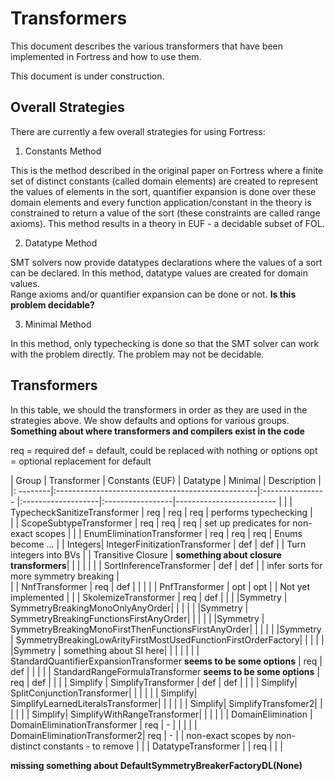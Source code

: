 # Transformers  

This document describes the various transformers that have been implemented in Fortress and how to use them.

This document is under construction.

## Overall Strategies

There are currently a few overall strategies for using Fortress:

1. Constants Method

This is the method described in the original paper on Fortress where a finite set of distinct constants (called domain elements) are created to represent the 
values of elements in the sort, quantifier expansion is done over these domain elements and every function application/constant in the theory is 
constrained to return a value of the sort (these constraints are called range axioms).  This method results in a theory in EUF - a decidable subset of FOL.

2. Datatype Method

SMT solvers now provide datatypes declarations where the values of a sort can be declared.  In this method, datatype values are created for domain values.  
Range axioms and/or quantifier expansion can be done or not.  **Is this problem decidable?**

3. Minimal Method

In this method, only typechecking is done so that the SMT solver can work with the problem directly. The problem may not be decidable.

## Transformers

In this table, we should the transformers in order as they are used in the strategies above.  We show defaults and options for various groups.  
**Something about where transformers and compilers exist in the code**

req = required
def = default, could be replaced with nothing or options
opt = optional replacement for default



| Group | Transformer                                       | Constants (EUF)       | Datatype           | Minimal          |  Description             |
|: --------|:--------------------------------------------------|:---------------- |:-------------------|:-----------------|------------------------- |
| | TypecheckSanitizeTransformer                      |    req           | req               | req              | performs typechecking    |   
| | ScopeSubtypeTransformer                           |    req           | req               | req              | set up predicates for non-exact scopes |
| | EnumEliminationTransformer                        |    req           | req                | req              | Enums become ...         |
| Integers| IntegerFinitizationTransformer                    |    def           | def                   |                  | Turn integers into BVs   |
| Transitive Closure | **something about closure transformers**| | | | |
| | SortInferenceTransformer                          | def      | def                 |                  | infer sorts for more symmetry breaking        |           
| | NnfTransformer                                    |    req           | def                 |                  |                          |
| | PnfTransformer                                    |    opt              |   opt                |                  | Not yet implemented        |
| | SkolemizeTransformer                              |    req           | def               |                  |         |
|Symmetry | SymmetryBreakingMonoOnlyAnyOrder| | | | |
|Symmetry | SymmetryBreakingFunctionsFirstAnyOrder| | | | |
|Symmetry | SymmetryBreakingMonoFirstThenFunctionsFirstAnyOrder| | | | |
|Symmetry | SymmetryBreakingLowArityFirstMostUsedFunctionFirstOrderFactory| | | | |
|Symmetry | something about SI here| | | | |
| | StandardQuantifierExpansionTransformer **seems to be some options**           |    req           | def                 |                  |         |
| | StandardRangeFormulaTransformer  **seems to be some options**                  |    req           | def                 |                  |         |
| Simplify | SimplifyTransformer                               |    def           | def                 |                  |         |
| Simplify| SplitConjunctionTransformer| | | | |
| Simplify| SimplifyLearnedLiteralsTransformer| | | | |
| Simplify| SimplifyTransfomer2| | | | |
| Simplify| SimplifyWithRangeTransformer| | | | |
| DomainElimination | DomainEliminationTransformer                      |    req           | -                 |                  |         |
| | DomainEliminationTransformer2|    req           | -                 |                  | non-exact scopes by non-distinct constants - to remove       |
| | DatatypeTransformer                               |                  | req            |                  |         |

**missing something about DefaultSymmetryBreakerFactoryDL(None)**


